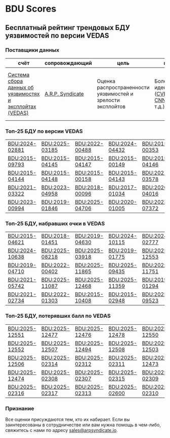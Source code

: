 
# BDU Scores
## Бесплатный рейтинг трендовых БДУ уязвимостей по версии VEDAS

### Поставщики данных
| счёт | cопровождающий | цель | покрытие | определение | частота |
| ----- | ---------- | ------- | -------- | ----------- | --------- |
| [Система сбора данных об уязвимостях и эксплойтах (VEDAS)](https://vedas.arpsyndicate.io) | [A.R.P. Syndicate](https://www.arpsyndicate.io) | Оценка распространенности уязвимостей и зрелости эксплойтов | Более 150 идентификаторов ([CVE](https://github.com/ARPSyndicate/cve-scores), [EUVD](https://github.com/ARPSyndicate/euvd-scores), [CNNVD](https://github.com/ARPSyndicate/cnnvd-scores), [BDU](https://github.com/ARPSyndicate/bdu-scores) и т.д.) | Аналитические данные с открытым исходным кодом (OSINT), полученные от [Exploit Observer](https://www.exploit.observer) | 12-16 часов |



<h3>Топ-25 БДУ по версии VEDAS</h3>

<table>
  <tr>
    <td><a href='https://vedas.arpsyndicate.io/?vuln=BDU:2024-02881'>BDU:2024-02881</a></td>
    <td><a href='https://vedas.arpsyndicate.io/?vuln=BDU:2025-03185'>BDU:2025-03185</a></td>
    <td><a href='https://vedas.arpsyndicate.io/?vuln=BDU:2022-00488'>BDU:2022-00488</a></td>
    <td><a href='https://vedas.arpsyndicate.io/?vuln=BDU:2024-04432'>BDU:2024-04432</a></td>
    <td><a href='https://vedas.arpsyndicate.io/?vuln=BDU:2015-00353'>BDU:2015-00353</a></td>
  </tr>
  <tr>
    <td><a href='https://vedas.arpsyndicate.io/?vuln=BDU:2015-09793'>BDU:2015-09793</a></td>
    <td><a href='https://vedas.arpsyndicate.io/?vuln=BDU:2015-04145'>BDU:2015-04145</a></td>
    <td><a href='https://vedas.arpsyndicate.io/?vuln=BDU:2015-04147'>BDU:2015-04147</a></td>
    <td><a href='https://vedas.arpsyndicate.io/?vuln=BDU:2015-00149'>BDU:2015-00149</a></td>
    <td><a href='https://vedas.arpsyndicate.io/?vuln=BDU:2015-04146'>BDU:2015-04146</a></td>
  </tr>
  <tr>
    <td><a href='https://vedas.arpsyndicate.io/?vuln=BDU:2015-04144'>BDU:2015-04144</a></td>
    <td><a href='https://vedas.arpsyndicate.io/?vuln=BDU:2015-04148'>BDU:2015-04148</a></td>
    <td><a href='https://vedas.arpsyndicate.io/?vuln=BDU:2015-00158'>BDU:2015-00158</a></td>
    <td><a href='https://vedas.arpsyndicate.io/?vuln=BDU:2015-04143'>BDU:2015-04143</a></td>
    <td><a href='https://vedas.arpsyndicate.io/?vuln=BDU:2021-03578'>BDU:2021-03578</a></td>
  </tr>
  <tr>
    <td><a href='https://vedas.arpsyndicate.io/?vuln=BDU:2021-03322'>BDU:2021-03322</a></td>
    <td><a href='https://vedas.arpsyndicate.io/?vuln=BDU:2023-04958'>BDU:2023-04958</a></td>
    <td><a href='https://vedas.arpsyndicate.io/?vuln=BDU:2018-00096'>BDU:2018-00096</a></td>
    <td><a href='https://vedas.arpsyndicate.io/?vuln=BDU:2017-01034'>BDU:2017-01034</a></td>
    <td><a href='https://vedas.arpsyndicate.io/?vuln=BDU:2020-04016'>BDU:2020-04016</a></td>
  </tr>
  <tr>
    <td><a href='https://vedas.arpsyndicate.io/?vuln=BDU:2023-00994'>BDU:2023-00994</a></td>
    <td><a href='https://vedas.arpsyndicate.io/?vuln=BDU:2019-01846'>BDU:2019-01846</a></td>
    <td><a href='https://vedas.arpsyndicate.io/?vuln=BDU:2025-04706'>BDU:2025-04706</a></td>
    <td><a href='https://vedas.arpsyndicate.io/?vuln=BDU:2020-01005'>BDU:2020-01005</a></td>
    <td><a href='https://vedas.arpsyndicate.io/?vuln=BDU:2023-07372'>BDU:2023-07372</a></td>
  </tr>
</table>


<h3>Топ-25 БДУ, набравших очки в VEDAS</h3>

<table>
  <tr>
    <td><a href='https://vedas.arpsyndicate.io/?vuln=BDU:2015-04621'>BDU:2015-04621</a></td>
    <td><a href='https://vedas.arpsyndicate.io/?vuln=BDU:2018-01451'>BDU:2018-01451</a></td>
    <td><a href='https://vedas.arpsyndicate.io/?vuln=BDU:2019-04630'>BDU:2019-04630</a></td>
    <td><a href='https://vedas.arpsyndicate.io/?vuln=BDU:2024-10115'>BDU:2024-10115</a></td>
    <td><a href='https://vedas.arpsyndicate.io/?vuln=BDU:2024-02777'>BDU:2024-02777</a></td>
  </tr>
  <tr>
    <td><a href='https://vedas.arpsyndicate.io/?vuln=BDU:2024-10638'>BDU:2024-10638</a></td>
    <td><a href='https://vedas.arpsyndicate.io/?vuln=BDU:2025-08218'>BDU:2025-08218</a></td>
    <td><a href='https://vedas.arpsyndicate.io/?vuln=BDU:2025-03918'>BDU:2025-03918</a></td>
    <td><a href='https://vedas.arpsyndicate.io/?vuln=BDU:2019-01775'>BDU:2019-01775</a></td>
    <td><a href='https://vedas.arpsyndicate.io/?vuln=BDU:2025-12553'>BDU:2025-12553</a></td>
  </tr>
  <tr>
    <td><a href='https://vedas.arpsyndicate.io/?vuln=BDU:2019-04710'>BDU:2019-04710</a></td>
    <td><a href='https://vedas.arpsyndicate.io/?vuln=BDU:2022-00402'>BDU:2022-00402</a></td>
    <td><a href='https://vedas.arpsyndicate.io/?vuln=BDU:2025-11865'>BDU:2025-11865</a></td>
    <td><a href='https://vedas.arpsyndicate.io/?vuln=BDU:2025-09435'>BDU:2025-09435</a></td>
    <td><a href='https://vedas.arpsyndicate.io/?vuln=BDU:2025-11751'>BDU:2025-11751</a></td>
  </tr>
  <tr>
    <td><a href='https://vedas.arpsyndicate.io/?vuln=BDU:2021-05742'>BDU:2021-05742</a></td>
    <td><a href='https://vedas.arpsyndicate.io/?vuln=BDU:2025-11087'>BDU:2025-11087</a></td>
    <td><a href='https://vedas.arpsyndicate.io/?vuln=BDU:2025-12468'>BDU:2025-12468</a></td>
    <td><a href='https://vedas.arpsyndicate.io/?vuln=BDU:2025-11359'>BDU:2025-11359</a></td>
    <td><a href='https://vedas.arpsyndicate.io/?vuln=BDU:2019-01294'>BDU:2019-01294</a></td>
  </tr>
  <tr>
    <td><a href='https://vedas.arpsyndicate.io/?vuln=BDU:2021-02734'>BDU:2021-02734</a></td>
    <td><a href='https://vedas.arpsyndicate.io/?vuln=BDU:2022-01303'>BDU:2022-01303</a></td>
    <td><a href='https://vedas.arpsyndicate.io/?vuln=BDU:2015-10408'>BDU:2015-10408</a></td>
    <td><a href='https://vedas.arpsyndicate.io/?vuln=BDU:2015-02948'>BDU:2015-02948</a></td>
    <td><a href='https://vedas.arpsyndicate.io/?vuln=BDU:2025-09523'>BDU:2025-09523</a></td>
  </tr>
</table>


<h3>Топ-25 БДУ, потерявших балл по VEDAS</h3>

<table>
  <tr>
    <td><a href='https://vedas.arpsyndicate.io/?vuln=BDU:2025-12551'>BDU:2025-12551</a></td>
    <td><a href='https://vedas.arpsyndicate.io/?vuln=BDU:2025-12477'>BDU:2025-12477</a></td>
    <td><a href='https://vedas.arpsyndicate.io/?vuln=BDU:2025-12476'>BDU:2025-12476</a></td>
    <td><a href='https://vedas.arpsyndicate.io/?vuln=BDU:2025-12478'>BDU:2025-12478</a></td>
    <td><a href='https://vedas.arpsyndicate.io/?vuln=BDU:2025-12550'>BDU:2025-12550</a></td>
  </tr>
  <tr>
    <td><a href='https://vedas.arpsyndicate.io/?vuln=BDU:2025-12552'>BDU:2025-12552</a></td>
    <td><a href='https://vedas.arpsyndicate.io/?vuln=BDU:2025-12507'>BDU:2025-12507</a></td>
    <td><a href='https://vedas.arpsyndicate.io/?vuln=BDU:2025-12494'>BDU:2025-12494</a></td>
    <td><a href='https://vedas.arpsyndicate.io/?vuln=BDU:2025-12508'>BDU:2025-12508</a></td>
    <td><a href='https://vedas.arpsyndicate.io/?vuln=BDU:2025-12503'>BDU:2025-12503</a></td>
  </tr>
  <tr>
    <td><a href='https://vedas.arpsyndicate.io/?vuln=BDU:2025-12506'>BDU:2025-12506</a></td>
    <td><a href='https://vedas.arpsyndicate.io/?vuln=BDU:2025-02314'>BDU:2025-02314</a></td>
    <td><a href='https://vedas.arpsyndicate.io/?vuln=BDU:2025-02312'>BDU:2025-02312</a></td>
    <td><a href='https://vedas.arpsyndicate.io/?vuln=BDU:2025-02311'>BDU:2025-02311</a></td>
    <td><a href='https://vedas.arpsyndicate.io/?vuln=BDU:2025-12473'>BDU:2025-12473</a></td>
  </tr>
  <tr>
    <td><a href='https://vedas.arpsyndicate.io/?vuln=BDU:2025-12474'>BDU:2025-12474</a></td>
    <td><a href='https://vedas.arpsyndicate.io/?vuln=BDU:2025-02308'>BDU:2025-02308</a></td>
    <td><a href='https://vedas.arpsyndicate.io/?vuln=BDU:2025-02307'>BDU:2025-02307</a></td>
    <td><a href='https://vedas.arpsyndicate.io/?vuln=BDU:2025-02315'>BDU:2025-02315</a></td>
    <td><a href='https://vedas.arpsyndicate.io/?vuln=BDU:2025-02309'>BDU:2025-02309</a></td>
  </tr>
  <tr>
    <td><a href='https://vedas.arpsyndicate.io/?vuln=BDU:2025-02316'>BDU:2025-02316</a></td>
    <td><a href='https://vedas.arpsyndicate.io/?vuln=BDU:2025-02317'>BDU:2025-02317</a></td>
    <td><a href='https://vedas.arpsyndicate.io/?vuln=BDU:2025-02313'>BDU:2025-02313</a></td>
    <td><a href='https://vedas.arpsyndicate.io/?vuln=BDU:2025-02600'>BDU:2025-02600</a></td>
    <td><a href='https://vedas.arpsyndicate.io/?vuln=BDU:2025-02310'>BDU:2025-02310</a></td>
  </tr>
</table>


### Признание
Все оценки присуждаются тем, кто их набирает.
Если вы заинтересованы в сотрудничестве или вам нужна помощь в чем-либо, свяжитесь с нами по адресу [sales@arpsyndicate.io](mailto:sales@arpsyndicate.io).

